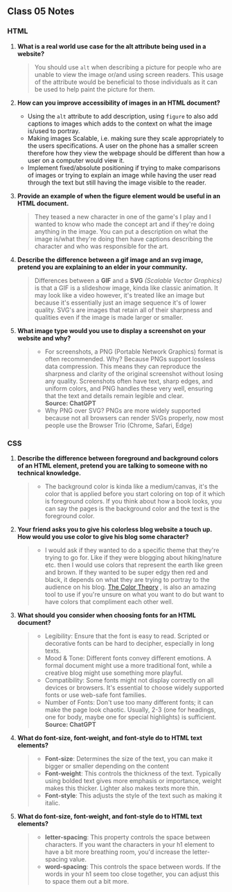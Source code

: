 ## Class 05 Notes


### HTML

1. **What is a real world use case for the alt attribute being used in a website?**
    > You should use `alt` when describing a picture for people who are unable to view the image or/and using screen readers.  This usage of the attribute would be beneficial to those individuals as it can be used to help paint the picture for them.

2. **How can you improve accessibility of images in an HTML document?**

    - Using the `alt` attribute to add description, using `figure` to also add captions to images which adds to the context on what the image is/used to portray.
    - Making images Scalable, i.e. making sure they scale appropriately to the users specifications.  A user on the phone has a smaller screen therefore how they view the webpage should be different than how a user on a computer would view it.
    - Implement fixed/absolute positioning if trying to make comparisons of images or trying to explain an image while having the user read through the text but still having the image visible to the reader.

3. **Provide an example of when the figure element would be useful in an HTML document.**

    > They teased a new character in one of the game's I play and I wanted to know who made the concept art and if they're doing anything in the image.  You can put a description on what the image is/what they're doing then have captions describing the character and who was responsible for the art.

4. **Describe the difference between a gif image and an svg image, pretend you are explaining to an elder in your community.**

    > Differences between a **GIF** and a **SVG** *(Scalable Vector Graphics)* is that a GIF is a slideshow image, kinda like classic animation.  It may look like a video however, it's treated like an image but because it's essentially just an image sequence it's of lower quality.  SVG's are images that retain all of their sharpness and qualities even if the image is made larger or smaller.

5. **What image type would you use to display a screenshot on your website and why?**

    >- For screenshots, a PNG (Portable Network Graphics) format is often recommended. Why? Because PNGs support lossless data compression. This means they can reproduce the sharpness and clarity of the original screenshot without losing any quality. Screenshots often have text, sharp edges, and uniform colors, and PNG handles these very well, ensuring that the text and details remain legible and clear.<div>
    **Source: ChatGPT**
    >- Why PNG over SVG? PNGs are more widely supported because not all browsers can render SVGs properly, now most people use the Browser Trio (Chrome, Safari, Edge)

### CSS

1. **Describe the difference between foreground and background colors of an HTML element, pretend you are talking to someone with no technical knowledge.**

    >- The background color is kinda like a medium/canvas, it's the color that is applied before you start coloring on top of it which is foreground colors.  If you think about how a book looks, you can say the pages is the background color and the text is the foreground color.

2. **Your friend asks you to give his colorless blog website a touch up. How would you use color to give his blog some character?**

    >- I would ask if they wanted to do a specific theme that they're trying to go for. Like if they were blogging about hiking/nature etc. then I would use colors that represent the earth like green and brown. If they wanted to be super edgy then red and black, it depends on what they are trying to portray to the audience on his blog. [The Color Theory](https://www.canva.com/colors/color-wheel/) , is also an amazing tool to use if you're unsure on what you want to do but want to have colors that compliment each other well.

3. **What should you consider when choosing fonts for an HTML document?**

    >- Legibility: Ensure that the font is easy to read. Scripted or decorative fonts can be hard to decipher, especially in long texts.
    >- Mood & Tone: Different fonts convey different emotions. A formal document might use a more traditional font, while a creative blog might use something more playful.
    >- Compatibility: Some fonts might not display correctly on all devices or browsers. It's essential to choose widely supported fonts or use web-safe font families.
    >- Number of Fonts: Don't use too many different fonts; it can make the page look chaotic. Usually, 2-3 (one for headings, one for body, maybe one for special highlights) is sufficient.<div>
    **Source: ChatGPT**

4. **What do font-size, font-weight, and font-style do to HTML text elements?**

    >- **Font-size**: Determines the size of the text, you can make it bigger or smaller depending on the content
    >- **Font-weight**: This controls the thickness of the text.  Typically using bolded text gives more emphasis or importance, weight makes this thicker. Lighter also makes texts more thin.
    >- **Font-style**: This adjusts the style of the text such as making it italic.

5. **What do font-size, font-weight, and font-style do to HTML text elements?**

    >- **letter-spacing**: This property controls the space between characters. If you want the characters in your h1 element to have a bit more breathing room, you'd increase the letter-spacing value.
    >- **word-spacing**: This controls the space between words. If the words in your h1 seem too close together, you can adjust this to space them out a bit more.